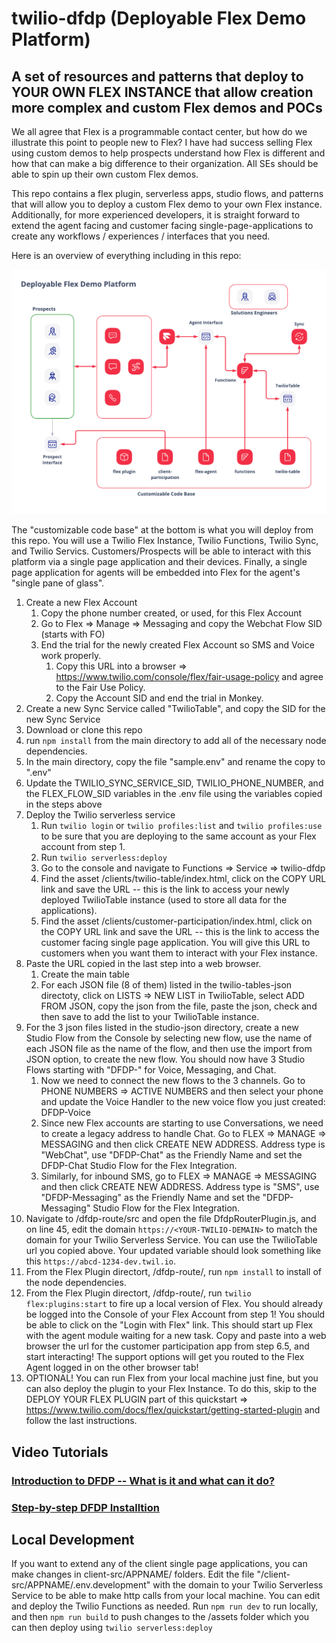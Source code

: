 # twilio-dfdp (Deployable Flex Demo Platform)

## A set of resources and patterns that deploy to YOUR OWN FLEX INSTANCE that allow creation more complex and custom Flex demos and POCs

We all agree that Flex is a programmable contact center, but how do we illustrate this point to people new to Flex? I have had success selling Flex using custom demos to help prospects understand how Flex is different and how that can make a big difference to their organization. All SEs should be able to spin up their own custom Flex demos.

This repo contains a flex plugin, serverless apps, studio flows, and patterns that will allow you to deploy a custom Flex demo to your own Flex instance. Additionally, for more experienced developers, it is straight forward to extend the agent facing and customer facing single-page-applications to create any workflows / experiences / interfaces that you need.

Here is an overview of everything including in this repo:

![DFDP Overview](/Image-DeployableFlexDemoPlatform.png "DFDP Overview")

The "customizable code base" at the bottom is what you will deploy from this repo. You will use a Twilio Flex Instance, Twilio Functions, Twilio Sync, and Twilio Servics. Customers/Prospects will be able to interact with this platform via a single page application and their devices. Finally, a single page application for agents will be embedded into Flex for the agent's "single pane of glass".

1. Create a new Flex Account
    1. Copy the phone number created, or used, for this Flex Account
    2. Go to Flex => Manage => Messaging and copy the Webchat Flow SID (starts with FO)
    3. End the trial for the newly created Flex Account so SMS and Voice work properly.
        1.  Copy this URL into a browser => https://www.twilio.com/console/flex/fair-usage-policy and agree to the Fair Use Policy.
        2.  Copy the Account SID and end the trial in Monkey.
2. Create a new Sync Service called "TwilioTable", and copy the SID for the new Sync Service
3. Download or clone this repo
4. run `npm install` from the main directory to add all of the necessary node dependencies. 
4. In the main directory, copy the file "sample.env" and rename the copy to ".env"
5. Update the TWILIO_SYNC_SERVICE_SID, TWILIO_PHONE_NUMBER, and the FLEX_FLOW_SID variables in the .env file using the variables copied in the steps above
6. Deploy the Twilio serverless service
    1. Run `twilio login` or `twilio profiles:list` and `twilio profiles:use` to be sure that you are deploying to the same account as your Flex account from step 1.
    2. Run `twilio serverless:deploy`
    3. Go to the console and navigate to Functions => Service => twilio-dfdp
    4. Find the asset /clients/twilio-table/index.html, click on the COPY URL link and save the URL -- this is the link to access your newly deployed TwilioTable instance (used to store all data for the applications).
    5. Find the asset /clients/customer-participation/index.html, click on the COPY URL link and save the URL -- this is the link to access the customer facing single page application. You will give this URL to customers when you want them to interact with your Flex instance.
7. Paste the URL copied in the last step into a web browser.
    1. Create the main table
    2. For each JSON file (8 of them) listed in the twilio-tables-json directoty, click on LISTS => NEW LIST in TwilioTable, select ADD FROM JSON, copy the json from the file, paste the json, check and then save to add the list to your TwilioTable instance.
8. For the 3 json files listed in the studio-json directory, create a new Studio Flow from the Console by selecting new flow, use the name of each JSON file as the name of the flow, and then use the import from JSON option, to create the new flow. You should now have 3 Studio Flows starting with "DFDP-" for Voice, Messaging, and Chat.
    1. Now we need to connect the new flows to the 3 channels. Go to PHONE NUMBERS => ACTIVE NUMBERS and then select your phone and update the Voice Handler to the new voice flow you just created: DFDP-Voice
    2.  Since new Flex accounts are starting to use Conversations, we need to create a legacy address to handle Chat. Go to FLEX => MANAGE => MESSAGING and then click CREATE NEW ADDRESS. Address type is "WebChat", use "DFDP-Chat" as the Friendly Name and set the DFDP-Chat Studio Flow for the Flex Integration.
    3.  Similarly, for inbound SMS, go to FLEX => MANAGE => MESSAGING and then click CREATE NEW ADDRESS. Address type is "SMS", use "DFDP-Messaging" as the Friendly Name and set the "DFDP-Messaging" Studio Flow for the Flex Integration.
9. Navigate to /dfdp-route/src and open the file DfdpRouterPlugin.js, and on line 45, edit the domain `https://<YOUR-TWILIO-DEMAIN>` to match the domain for your Twilio Serverless Service. You can use the TwilioTable url you copied above. Your updated variable should look something like this `https://abcd-1234-dev.twil.io`.
10. From the Flex Plugin directort, /dfdp-route/, run `npm install` to install of the node dependencies.
11. From the Flex Plugin directort, /dfdp-route/, run `twilio flex:plugins:start` to fire up a local version of Flex. You should already be logged into the Console of your Flex Account from step 1! You should be able to click on the "Login with Flex" link. This should start up Flex with the agent module waiting for a new task. Copy and paste into a web browser the url for the customer participation app from step 6.5, and start interacting! The support options will get you routed to the Flex Agent logged in on the other browser tab!
12. OPTIONAL! You can run Flex from your local machine just fine, but you can also deploy the plugin to your Flex Instance. To do this, skip to the DEPLOY YOUR FLEX PLUGIN part of this quickstart => https://www.twilio.com/docs/flex/quickstart/getting-started-plugin and follow the last instructions.


## Video Tutorials

### [Introduction to DFDP -- What is it and what can it do?](https://youtu.be/Ln-PZgzh2us)

### [Step-by-step DFDP Installtion](https://youtu.be/r-KxNoAKBJI)


## Local Development

If you want to extend any of the client single page applications, you can make changes in client-src/APPNAME/ folders. Edit the file "/client-src/APPNAME/.env.development" with the domain to your Twilio Serverless Service to be able to make http calls from your local machine. You can edit and deploy the Twilio Functions as needed. Run `npm run dev` to run locally, and then `npm run build` to push changes to the /assets folder which you can then deploy using `twilio serverless:deploy`
